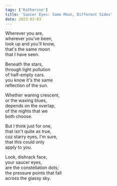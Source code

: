 ```yaml
---  
tags: ['Katherine']  
title: 'Saucer Eyes: Same Moon, Different Sides'  
date: 2023-03-03  
---
```


Wherever you are,  
wherever you've been,  
look up and you'll know,  
that's the same moon  
that I have seen.

Beneath the stars,  
through light pollution  
of half-empty cars.  
you know it's the same  
reflection of the sun.

Whether waning crescent,  
or the waxing blues,  
depends on the overlap,  
of the nights that we  
both choose.

But I think just for one,  
that isn't quite as true,  
coz starry eyes, I'm sure,  
that this could only  
apply to you.

Look, dishrack face,  
your saucer eyes,  
are the constellation dots;  
the pressure points that fall  
across the glassy sky.  
